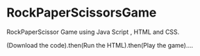 # RockPaperScissorsGame

RockPaperScissor Game using Java Script , HTML and CSS.

(Download the code).then(Run the HTML).then(Play the game)....
